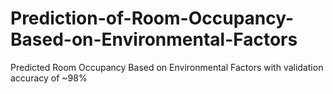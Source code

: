 # Prediction-of-Room-Occupancy-Based-on-Environmental-Factors
Predicted Room Occupancy Based on Environmental Factors with validation accuracy of ~98% 
